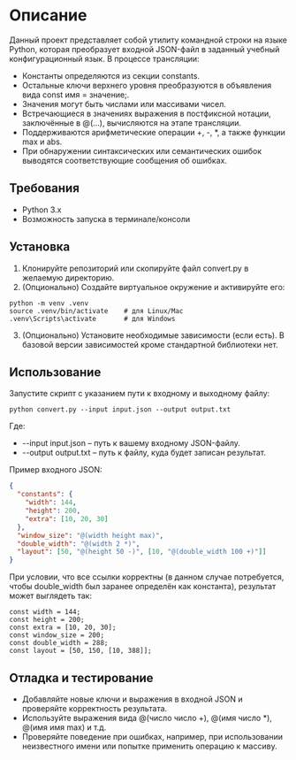 # Описание

Данный проект представляет собой утилиту командной строки на языке Python, которая преобразует входной JSON-файл в заданный учебный конфигурационный язык. В процессе трансляции:

* Константы определяются из секции constants.
* Остальные ключи верхнего уровня преобразуются в объявления вида const имя = значение;.
* Значения могут быть числами или массивами чисел.
* Встречающиеся в значениях выражения в постфиксной нотации, заключённые в @(...), вычисляются на этапе трансляции.
* Поддерживаются арифметические операции +, -, *, а также функции max и abs.
* При обнаружении синтаксических или семантических ошибок выводятся соответствующие сообщения об ошибках.

## Требования

* Python 3.x
* Возможность запуска в терминале/консоли

## Установка
1. Клонируйте репозиторий или скопируйте файл convert.py в желаемую директорию.
2. (Опционально) Создайте виртуальное окружение и активируйте его:
```shell
python -m venv .venv
source .venv/bin/activate    # для Linux/Mac
.venv\Scripts\activate       # для Windows
```
3. (Опционально) Установите необходимые зависимости (если есть). В базовой версии зависимостей кроме стандартной библиотеки нет.

## Использование

Запустите скрипт с указанием пути к входному и выходному файлу:
```shell
python convert.py --input input.json --output output.txt
```
Где:

* --input input.json – путь к вашему входному JSON-файлу.
* --output output.txt – путь к файлу, куда будет записан результат.

Пример входного JSON:

```json
{
  "constants": {
    "width": 144,
    "height": 200,
    "extra": [10, 20, 30]
  },
  "window_size": "@(width height max)",
  "double_width": "@(width 2 *)",
  "layout": [50, "@(height 50 -)", [10, "@(double_width 100 +)"]]
}
```

При условии, что все ссылки корректны (в данном случае потребуется, чтобы double_width был заранее определён как константа), результат может выглядеть так:

```text
const width = 144;
const height = 200;
const extra = [10, 20, 30];
const window_size = 200;
const double_width = 288;
const layout = [50, 150, [10, 388]];
```

## Отладка и тестирование

* Добавляйте новые ключи и выражения в входной JSON и проверяйте корректность результата.
* Используйте выражения вида @(число число +), @(имя число *), @(имя имя max) и т.д.
* Проверяйте поведение при ошибках, например, при использовании неизвестного имени или попытке применить операцию к массиву.
